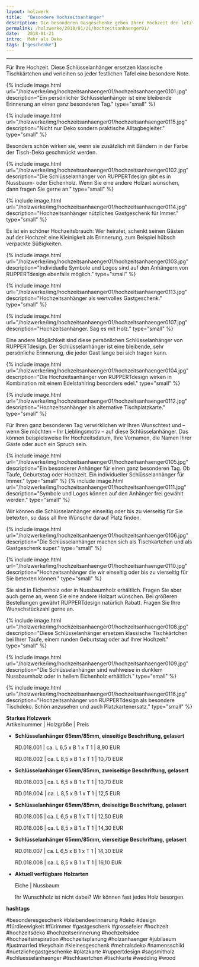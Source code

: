 ```yaml
---
layout: holzwerk
title:  "Besondere Hochzeitsanhänger"
description: Die besonderen Gasgeschenke geben Ihrer Hochzeit den letzten Schliff.
permalink: /holzwerke/2018/01/21/hochzeitsanhaenger01/
date:   2018-01-21
intro:  Mehr als Deko
tags: ["geschenke"]
---
```





---


Für Ihre Hochzeit. 
Diese Schlüsselanhänger ersetzen klassische Tischkärtchen und verleihen so jeder festlichen Tafel eine besondere Note.

	
{% include image.html url="/holzwerke/img/hochzeitsanhaenger01/hochzeitsanhaenger0101.jpg" description="Ein persönlicher Schlüsselanhänger ist eine bleibende Erinnerung an einen ganz besonderen Tag." type="small" %}

{% include image.html url="/holzwerke/img/hochzeitsanhaenger01/hochzeitsanhaenger0115.jpg" description="Nicht nur Deko sondern praktische Alltagbegleiter." type="small" %}


Besonders schön wirken sie, wenn sie zusätzlich mit Bändern in der Farbe der Tisch-Deko geschmückt werden. 

{% include image.html url="/holzwerke/img/hochzeitsanhaenger01/hochzeitsanhaenger0102.jpg" description="Die Schlüsselanhänger von RUPPERTdesign gibt es in Nussbaum- oder Eichenholz. Wenn Sie eine andere Holzart wünschen, dann fragen Sie gerne an." type="small" %}

{% include image.html url="/holzwerke/img/hochzeitsanhaenger01/hochzeitsanhaenger0114.jpg" description="Hochzeitsanhänger nützliches Gastgeschenk für Immer." type="small" %}

 
Es ist ein schöner Hochzeitsbrauch: Wer heiratet, schenkt seinen Gästen auf der Hochzeit eine Kleinigkeit als Erinnerung, 
zum Beispiel hübsch verpackte Süßigkeiten.

{% include image.html url="/holzwerke/img/hochzeitsanhaenger01/hochzeitsanhaenger0103.jpg" description="Individuelle Symbole und Logos sind auf den Anhängern von RUPPERTdesign ebenfalls möglich." type="small" %}

{% include image.html url="/holzwerke/img/hochzeitsanhaenger01/hochzeitsanhaenger0113.jpg" description="Hochzeitsanhänger als wertvolles Gastgeschenk." type="small" %}

{% include image.html url="/holzwerke/img/hochzeitsanhaenger01/hochzeitsanhaenger0107.jpg" description="Hochzeitsanhänger. Sag es mit Holz." type="small" %}


Eine andere Möglichkeit sind diese persönlichen Schlüsselanhänger von RUPPERTdesign. 
Der Schlüsselanhänger ist eine bleibende, sehr persönliche Erinnerung, die jeder Gast lange bei sich tragen kann.


{% include image.html url="/holzwerke/img/hochzeitsanhaenger01/hochzeitsanhaenger0104.jpg" description="Die Hochzeitsanhänger von RUPPERTdesign wirken in Kombination mit einem Edelstahlring besonders edel." type="small" %}

{% include image.html url="/holzwerke/img/hochzeitsanhaenger01/hochzeitsanhaenger0112.jpg" description="Hochzeitsanhänger als alternative Tischplatzkarte." type="small" %}



Für Ihren ganz besonderen Tag verwirklichen wir Ihren Wunschtext und – wenn Sie möchten – Ihr Lieblingsmotiv – auf diese Schlüsselanhänger. 
Das können beispielsweise Ihr Hochzeitsdatum, Ihre Vornamen, die Namen Ihrer Gäste oder auch ein Spruch sein. 

{% include image.html url="/holzwerke/img/hochzeitsanhaenger01/hochzeitsanhaenger0105.jpg" description="Ein besonderer Anhänger für einen ganz besonderen Tag. Ob Taufe, Geburtstag oder Hochzeit. Ein individueller Schlüsselanhänger für Immer." type="small" %}
{% include image.html url="/holzwerke/img/hochzeitsanhaenger01/hochzeitsanhaenger0111.jpg" description="Symbole und Logos können auf den Anhänger frei gewählt werden." type="small" %}




Wir können die Schlüsselanhänger einseitig oder bis zu vierseitig für Sie betexten, 
so dass all Ihre Wünsche darauf Platz finden. 

{% include image.html url="/holzwerke/img/hochzeitsanhaenger01/hochzeitsanhaenger0106.jpg" description="Die Schlüsselanhänger machen sich als Tischkärtchen und als Gastgeschenk super." type="small" %}

{% include image.html url="/holzwerke/img/hochzeitsanhaenger01/hochzeitsanhaenger0110.jpg" description="Hochzeitsanhänger die wir einseitig oder bis zu vierseitig für Sie betexten können." type="small" %}



Sie sind in Eichenholz oder in Nussbaumholz erhältlich. 
Fragen Sie aber auch gerne an, wenn Sie eine andere Holzart wünschen. 
Bei größeren Bestellungen gewährt RUPPERTdesign natürlich Rabatt. 
Fragen Sie Ihre Wunschstückzahl gerne an.


{% include image.html url="/holzwerke/img/hochzeitsanhaenger01/hochzeitsanhaenger0108.jpg" description="Diese Schlüsselanhänger ersetzen klassische Tischkärtchen bei Ihrer Taufe, einem runden Geburtstag oder auf Ihrer Hochzeit." type="small" %}


{% include image.html url="/holzwerke/img/hochzeitsanhaenger01/hochzeitsanhaenger0109.jpg" description="Die Schlüsselanhänger sind wahlweise in dunklem Nussbaumholz oder in hellem Eichenholz erhältlich." type="small" %}


{% include image.html url="/holzwerke/img/hochzeitsanhaenger01/hochzeitsanhaenger0116.jpg" description="Hochzeitsanhänger von RUPPERTdesign als besondere Tischdeko. Schön anzusehen und auch Platzkartenersatz." type="small" %}


**Starkes Holzwerk**   
Artikelnummer \|  Holzgröße \| Preis

* **Schlüsselanhänger 65mm/85mm, einseitige Beschriftung, gelasert**

	RD.018.001  \| 	ca. L 6,5 x B 1 x T 1  \| 8,90 EUR
	
	RD.018.002  \| 	ca. L 8,5 x B 1 x T 1  \| 10,70 EUR

* **Schlüsselanhänger 65mm/85mm, zweiseitige Beschriftung, gelasert**

	RD.018.003  \| 	ca. L 6,5 x B 1 x T 1  \| 10,70 EUR
	
	RD.018.004  \| 	ca. L 8,5 x B 1 x T 1  \| 12,5 EUR

* **Schlüsselanhänger 65mm/85mm, dreiseitige Beschriftung, gelasert**

	RD.018.005  \| 	ca. L 6,5 x B 1 x T 1  \| 12,50 EUR
	
	RD.018.006  \| 	ca. L 8,5 x B 1 x T 1  \| 14,30 EUR
	
* **Schlüsselanhänger 65mm/85mm, vierseitige Beschriftung, gelasert**    
 
	RD.018.007  \| 	ca. L 6,5 x B 1 x T 1  \| 14,30 EUR
	
	RD.018.008  \| 	ca. L 8,5 x B 1 x T 1  \| 16,10 EUR
	
	
* **Aktuell verfügbare Holzarten**

	Eiche \| Nussbaum
	
	Ihr Wunschholz ist nicht dabei? 
	Wir können fast jedes Holz besorgen.

**hashtags**

#besonderesgeschenk
#bleibendeerinnerung
#deko
#design
#fürdieewigkeit
#fürimmer
#gastgeschenk
#grossefeier
#hochzeit
#hochzeitsdeko
#hochzeitserinnerung
#hochzeitsidee
#hochzeitsinspiration
#hochzeitsplanung
#holzanhaenger
#jubilaeum
#justmarried
#keychain
#kleinesgeschenk
#mehralsdeko
#namensschild
#nuetzlichegastgeschenke
#platzkarte
#ruppertdesign
#sagsmitholz
#schluesselanhaenger
#tischkaertchen
#tischkarte
#wedding
#wood
